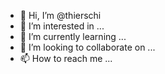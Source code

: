 - 👋 Hi, I’m @thierschi
- 👀 I’m interested in ...
- 🌱 I’m currently learning ...
- 💞️ I’m looking to collaborate on ...
- 📫 How to reach me ...

<!---
thierschi/thierschi is a ✨ special ✨ repository because its `README.md` (this file) appears on your GitHub profile.
You can click the Preview link to take a look at your changes.
--->
